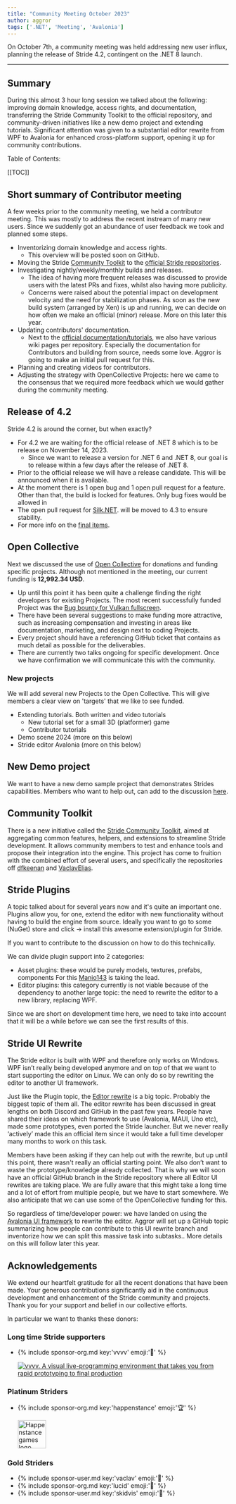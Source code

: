 ```yaml
---
title: "Community Meeting October 2023"
author: aggror
tags: ['.NET', 'Meeting', 'Avalonia']
---
```


On October 7th, a community meeting was held addressing new user influx, planning the release of Stride 4.2, contingent on the .NET 8 launch.

---

## Summary

During this almost 3 hour long session we talked about the following: improving domain knowledge, access rights, and documentation, transferring the Stride Community Toolkit to the official repository, and community-driven initiatives like a new demo project and extending tutorials. Significant attention was given to a substantial editor rewrite from WPF to Avalonia for enhanced cross-platform support, opening it up for community contributions.

Table of Contents:

[[TOC]]

## Short summary of Contributor meeting
A few weeks prior to the community meeting, we held a contributor meeting. This was mostly to address the recent instream of many new users. Since we suddenly got an abundance of user feedback we took and planned some steps.

* Inventorizing domain knowledge and access rights.
  * This overview will be posted soon on GitHub.
* Moving the Stride [Community Toolkit](https://github.com/stride3d/stride-community-toolkit) to the [official Stride repositories](https://github.com/stride3d).
* Investigating nightly/weekly/monthly builds and releases.
  * The idea of having more frequent releases was discussed to provide users with the latest PRs and fixes, whilst also having more publicity.
  * Concerns were raised about the potential impact on development velocity and the need for stabilization phases. As soon as the new build system (arranged by Xen) is up and running, we can decide on how often we make an official (minor) release. More on this later this year.
* Updating contributors' documentation.
  * Next to the [official documentation/tutorials](https://doc.stride3d.net/), we also have various wiki pages per repository. Especially the documentation for Contributors and building from source, needs some love. Aggror is going to make an initial pull request for this.
* Planning and creating videos for contributors.
* Adjusting the strategy with OpenCollective Projects: here we came to the consensus that we required more feedback which we would gather during the community meeting.

## Release of 4.2
Stride 4.2 is around the corner, but when exactly?

* For 4.2 we are waiting for the official release of .NET 8 which is to be release on November 14, 2023.
  * Since we want to release a version for .NET 6 and .NET 8, our goal is to release within a few days after the release of .NET 8.
* Prior to the official release we will have a release candidate. This will be announced when it is available.
* At the moment there is 1 open bug and 1 open pull request for a feature. Other than that, the build is locked for features. Only bug fixes would be allowed in
* The open pull request for [Silk.NET](https://github.com/stride3d/stride/pull/1123). will be moved to 4.3 to ensure stability.
* For more info on the [final items](https://github.com/stride3d/stride/discussions/1699).


## Open Collective
Next we discussed the use of [Open Collective](http://opencollective.com/stride3d) for donations and funding specific projects.
Although not mentioned in the meeting, our current funding is **12,992.34 USD**.

* Up until this point it has been quite a challenge finding the right developers for existing Projects. The most recent successfully funded Project was the [Bug bounty for Vulkan fullscreen](https://opencollective.com/stride3d/projects/bug-bounty-vulkan-fullscreen).
* There have been several suggestions to make funding more attractive, such as increasing compensation and investing in areas like documentation, marketing, and design next to coding Projects.
* Every project should have a referencing GitHub ticket that contains as much detail as possible for the deliverables.
* There are currently two talks ongoing for specific development. Once we have confirmation we will communicate this with the community.

### New projects
We will add several new Projects to the Open Collective. This will give members a clear view on 'targets' that we like to see funded.

* Extending tutorials. Both written and video tutorials
  * New tutorial set for a small 3D (platformer) game
  * Contributor tutorials
* Demo scene 2024 (more on this below)
* Stride editor Avalonia (more on this below)


## New Demo project
We want to have a new demo sample project that demonstrates Strides capabilities. Members who want to help out, can add to the discussion [here](https://github.com/stride3d/stride/discussions/1800).

## Community Toolkit
There is a new initiative called the [Stride Community Toolkit](https://github.com/stride3d/stride-community-toolkit), aimed at aggregating common features, helpers, and extensions to streamline Stride development. It allows community members to test and enhance tools and propose their integration into the engine. This project has come to fruition with the combined effort of several users, and specifically the repositories off [dfkeenan](https://github.com/dfkeenan/StrideToolkit) and [VaclavElias](https://github.com/VaclavElias/).

## Stride Plugins
A topic talked about for several years now and it's quite an important one. Plugins allow you, for one, extend the editor with new functionality without having to build the engine from source. Ideally you want to go to some (NuGet) store and click -> install this awesome extension/plugin for Stride.

If you want to contribute to the discussion on how to do this technically.

We can divide plugin support into 2 categories:

* Asset plugins: these would be purely models, textures, prefabs, components
For this [Manio143](https://github.com/manio143) is taking the lead.
* Editor plugins: this category currently is not viable because of the dependency to another large topic: the need to rewrite the editor to a new library, replacing WPF.

Since we are short on development time here, we need to take into account that it will be a while before we can see the first results of this.

## Stride UI Rewrite
The Stride editor is built with WPF and therefore only works on Windows. WPF isn’t really being developed anymore and on top of that we want to start supporting the editor on Linux. We can only do so by rewriting the editor to another UI framework.

Just like the Plugin topic, the [Editor rewrite](https://github.com/stride3d/stride/discussions/1031) is a big topic. Probably the biggest topic of them all. The editor rewrite has been discussed in great lengths on both Discord and GitHub in the past few years. People have shared their ideas on which framework to use (Avalonia, MAUI, Uno etc), made some prototypes, even ported the Stride launcher. But we never really ‘actively’ made this an official item since it would take a full time developer many months to work on this task.

Members have been asking if they can help out with the rewrite, but up until this point, there wasn't really an official starting point. We also don’t want to waste the prototype/knowledge already collected. That is why we will soon have an official GitHub branch in the Stride repository where all Editor UI rewrites are taking place. We are fully aware that this might take a long time and a lot of effort from multiple people, but we have to start somewhere. We also anticipate that we can use some of the OpenCollective funding for this.

So regardless of time/developer power: we have landed on using the [Avalonia UI framework](https://avaloniaui.net/) to rewrite the editor. Aggror will set up a GitHub topic summarizing how people can contribute to this UI rewrite branch and inventorize how we can split this massive task into subtasks.. More details on this will follow later this year.

## Acknowledgements
We extend our heartfelt gratitude for all the recent donations that have been made. Your generous contributions significantly aid in the continuous development and enhancement of the Stride community and projects. Thank you for your support and belief in our collective efforts.

In particular we want to thanks these donors:


### Long time Stride supporters
*  {% include sponsor-org.md key:'vvvv' emoji:'🥇' %}

   <a href="https://visualprogramming.net/"><img src="https://images.opencollective.com/vvvv/8ab0acd/logo/256.png?height=72" alt="vvvv. A visual live-programming environment that takes you from rapid prototyping to final production"></a>

### Platinum Striders
* {% include sponsor-org.md key:'happenstance' emoji:'🏆' %}
 
   <a href="http://www.happenstancegames.com/"><img width=64 src="https://www.stride3d.net/images/sponsors/HappenLogo.webp" alt="Happenstance games logo"></a>

### Gold Striders

* {% include sponsor-user.md key:'vaclav' emoji:'🥇' %}
* {% include sponsor-org.md key:'lucid' emoji:'🥇' %}
* {% include sponsor-user.md key:'skidvis' emoji:'🥇' %}